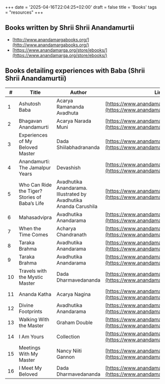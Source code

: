+++
date = '2025-04-16T22:04:25+02:00'
draft = false
title = 'Books'
tags = "resources"
+++

## Books written by Shrii Shrii Anandamurtii

- [http://www.anandamargabooks.org/](http://www.anandamargabooks.org/)
- [https://www.anandamarga.org/store/ebooks/](https://www.anandamarga.org/store/ebooks/)

## Books detailing experiences with Baba (Shrii Shrii Anandamurtii)

|#| Title | Author | Link | 
|-------|-------|--------|-------|
|1| Ashutosh Baba | Acarya Ramananda Avadhuta | [https://www.anandamarga.org/store/ebooks/](https://www.anandamarga.org/store/ebooks/) |
|2|Bhagavan Anandamurti| Acarya Narada Muni |[https://www.anandamarga.org/store/ebooks/](https://www.anandamarga.org/store/ebooks/) |
|3|Experiences of My Beloved Master|Dada Shiilabhadrananda |[https://www.anandamarga.org/store/ebooks/](https://www.anandamarga.org/store/ebooks/) |
|4|Anandamurti: The Jamalpur Years|Devashish |[https://www.anandamarga.org/store/ebooks/](https://www.anandamarga.org/store/ebooks/) |
|5|Who Can Ride the Tiger? Stories of Baba’s Life|Avadhutika Anandarama. Illustrated by Avadhutika Ananda Carushila |[https://www.anandamarga.org/store/ebooks/](https://www.anandamarga.org/store/ebooks/) |
|6|Mahasadvipra|Avadhutika Anandarama |[https://www.anandamarga.org/store/ebooks/](https://www.anandamarga.org/store/ebooks/) |
|7|When the Time Comes|Acharya Chandranath |[https://www.anandamarga.org/store/ebooks/](https://www.anandamarga.org/store/ebooks/) |
|8|Taraka Brahma| Avadhutika Anandarama |[https://www.anandamarga.org/store/ebooks/](https://www.anandamarga.org/store/ebooks/) |
|9|Taraka Brahma| Avadhutika Anandarama |[https://www.anandamarga.org/store/ebooks/](https://www.anandamarga.org/store/ebooks/) |
|10|Travels with the Mystic Master|  Dada Dharmavedananda | [https://www.anandamarga.org/store/ebooks/](https://www.anandamarga.org/store/ebooks/) |
|11| Ananda Katha |  Acarya Nagina | [https://www.anandamarga.org/store/ebooks/](https://www.anandamarga.org/store/ebooks/) |
|12| Divine Footprints| Avadhutika Anandarama | [https://www.anandamarga.org/store/ebooks/](https://www.anandamarga.org/store/ebooks/) |
|13| Walking With the Master | Graham Double | [https://www.anandamarga.org/store/ebooks/](https://www.anandamarga.org/store/ebooks/) |
|14| I Am Yours | Collection |  [https://www.anandamarga.org/store/ebooks/](https://www.anandamarga.org/store/ebooks/) |
|15|Meetings With My Master | Nancy Niiti Gannon |  [https://www.anandamarga.org/store/ebooks/](https://www.anandamarga.org/store/ebooks/) |
|16|I Meet My Beloved| Dada Dharmavedananda |  [https://www.anandamarga.org/store/ebooks/](https://www.anandamarga.org/store/ebooks/) |

